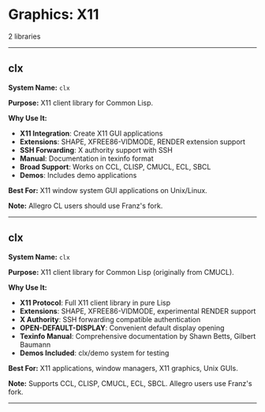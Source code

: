 # Graphics: X11

2 libraries

---

## clx

**System Name:** `clx`

**Purpose:** X11 client library for Common Lisp.

**Why Use It:**
- **X11 Integration**: Create X11 GUI applications
- **Extensions**: SHAPE, XFREE86-VIDMODE, RENDER extension support
- **SSH Forwarding**: X authority support with SSH
- **Manual**: Documentation in texinfo format
- **Broad Support**: Works on CCL, CLISP, CMUCL, ECL, SBCL
- **Demos**: Includes demo applications

**Best For:** X11 window system GUI applications on Unix/Linux.

**Note:** Allegro CL users should use Franz's fork.

---


## clx

**System Name:** `clx`

**Purpose:** X11 client library for Common Lisp (originally from CMUCL).

**Why Use It:**
- **X11 Protocol**: Full X11 client library in pure Lisp
- **Extensions**: SHAPE, XFREE86-VIDMODE, experimental RENDER support
- **X Authority**: SSH forwarding compatible authentication
- **OPEN-DEFAULT-DISPLAY**: Convenient default display opening
- **Texinfo Manual**: Comprehensive documentation by Shawn Betts, Gilbert Baumann
- **Demos Included**: clx/demo system for testing

**Best For:** X11 applications, window managers, X11 graphics, Unix GUIs.

**Note:** Supports CCL, CLISP, CMUCL, ECL, SBCL. Allegro users use Franz's fork.

---


